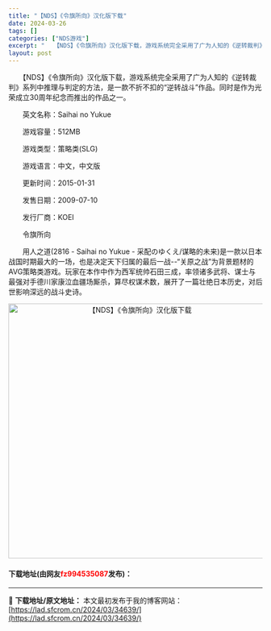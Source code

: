 ```yaml
---
title: "【NDS】《令旗所向》汉化版下载"
date: 2024-03-26
tags: []
categories: ["NDS游戏"]
excerpt: "　　【NDS】《令旗所向》汉化版下载，游戏系统完全采用了广为人知的《逆转裁判》系列中推理与判定的方法，是一款不折不扣的&ldquo;逆转战斗&rdquo;作品。同时是作为光荣成立30周年纪念而推出的作品之一。 　　英文名称：Saihai no Yukue 　　游戏容量：512MB 　　游戏类型：策略&hellip;"
layout: post
---
```


 <p>　　【NDS】《令旗所向》汉化版下载，游戏系统完全采用了广为人知的《逆转裁判》系列中推理与判定的方法，是一款不折不扣的&ldquo;逆转战斗&rdquo;作品。同时是作为光荣成立30周年纪念而推出的作品之一。</p> <p>　　英文名称：Saihai no Yukue</p> <p>　　游戏容量：512MB</p> <p>　　游戏类型：策略类(SLG)</p> <p>　　游戏语言：中文，中文版</p> <p>　　更新时间：2015-01-31</p> <p>　　发售日期：2009-07-10</p> <p>　　发行厂商：KOEI</p> <p>　　令旗所向</p> <p>　　用人之道(2816 - Saihai no Yukue - 采配のゆくえ/谋略的未来)是一款以日本战国时期最大的一场，也是决定天下归属的最后一战--&ldquo;关原之战&rdquo;为背景题材的AVG策略类游戏。玩家在本作中作为西军统帅石田三成，率领诸多武将、谋士与最强对手德川家康泣血疆场厮杀，算尽权谋术数，展开了一篇壮绝日本历史，对后世影响深远的战斗史诗。</p> <p align="center"><img align="" border="0" src="https://lad.sfcrom.cn/wp-content/uploads/2024/03/20240326_66022be3201d0.png" width="506" alt="【NDS】《令旗所向》汉化版下载" /></p> <p><h4>下载地址(由网友<font color="red">fz994535087</font>发布)：</h4></p> 

---
📖 **下载地址/原文地址：** 本文最初发布于我的博客网站：[https://lad.sfcrom.cn/2024/03/34639/](https://lad.sfcrom.cn/2024/03/34639/)
